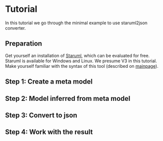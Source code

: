 # Tutorial

In this tutorial we go through the minimal example to use staruml2json converter.

## Preparation
Get yourself an installation of [Staruml](http://staruml.io/), which can be evaluated for free. Staruml is available for Windows and Linux. We presume V3 in this tutorial. <br>
Make yourself familiar with the syntax of this tool (described on [mainpage](../../../Readme.md)).

## Step 1: Create a meta model

## Step 2: Model inferred from meta model

## Step 3: Convert to json

## Step 4: Work with the result